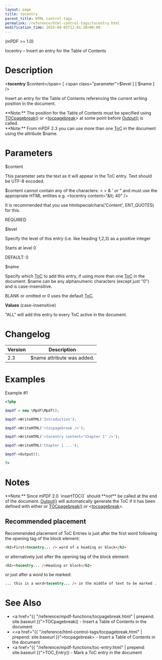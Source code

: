 ```yaml
---
layout: page
title: tocentry
parent_title: HTML control tags
permalink: /reference/html-control-tags/tocentry.html
modification_time: 2015-08-05T12:01:30+00:00
---
```


(mPDF >= 1.0)

tocentry – Insert an entry for the Table of Contents

# Description

&lt;**tocentry** <span class="parameter">$content</span>
[ <span class="parameter">$level</span> ]
[ <span class="parameter">$name</span> ] /&gt;

Insert an entry for the Table of Contents referencing the current writing position in the document.

<div class="alert alert-info" role="alert" markdown="1">
  **Note:** The position for the Table of Contents must be specified using
  <a href="{{ "/reference/mpdf-functions/tocpagebreak.html" | prepend: site.baseurl }}">TOCpagebreak()</a>
  or &lt;<a href="{{ "/reference/html-control-tags/tocpagebreak.html" | prepend: site.baseurl }}">tocpagebreak</a>&gt;
  at some point before <a href="{{ "/reference/mpdf-functions/output.html" | prepend: site.baseurl }}">Output()</a>
  is called.
</div>

<div class="alert alert-info" role="alert" markdown="1">
  **Note:** From mPDF 2.3 you can use more than one <acronym title="Table of Contents">ToC</acronym>
  in the document using the attribute <span class="parameter">$name</span>.
</div>

# Parameters

<span class="parameter">$content</span>

This parameter sets the text as it will appear in the ToC entry. Text should be UTF-8 encoded.

<span class="parameter">$content</span> cannot contain any of the characters: &lt; &gt; &amp; ' *or* " and must use
the appropriate HTML entities e.g. &lt;tocentry content="&amp;lt; 40" /&gt;

It is recommended that you use htmlspecialchars('Content', ENT_QUOTES) for this.

<span class="smallblock">REQUIRED</span>

<span class="parameter">$level</span>

Specify the level of this entry (i.e. like heading 1,2,3) as a positive integer 

Starts at level 0

<span class="smallblock">DEFAULT</span>: 0

<span class="parameter">$name</span>

Specify which <acronym title="Table of Contents">ToC</acronym> to add this entry, if using more than one
<acronym title="Table of Contents">ToC</acronym> in the document. <span class="parameter">$name</span> can
be any alphanumeric characters (except just "0") and is case-insensitive.

<span class="smallblock">BLANK</span> or omitted or 0 uses the default <acronym title="Table of Contents">ToC</acronym>.

**Values** (case-insensitive)

"ALL" will add this entry to every ToC active in the document.

# Changelog

<table class="table"> <thead>
<tr> <th>Version</th><th>Description</th> </tr>
</thead> <tbody>
<tr>
<td>2.3</td>
<td><span class="parameter">$name</span> attribute was added.</td>
</tr>
</tbody> </table>

# Examples

Example #1

```php
<?php

$mpdf = new \Mpdf\Mpdf();

$mpdf->WriteHTML('Introduction');

$mpdf->WriteHTML('<tocpagebreak />');

$mpdf->WriteHTML('<tocentry content="Chapter 1" />');

$mpdf->WriteHTML('Chapter 1 ...');

$mpdf->Output();

?>

```

# Notes

<div class="alert alert-info" role="alert" markdown="1">
  **Note:** Since mPDF 2.0 `insertTOC()` should **not** be called at the end of the document.
  <a href="{{ "/reference/codepages-glyphs/iso-8859-win-comparison-chart.html" | prepend: site.baseurl }}">Output()</a>
  will automatically generate the ToC if it has been defined with either or
  <a href="{{ "/reference/mpdf-functions/tocpagebreak.html" | prepend: site.baseurl }}">TOCpagebreak()</a>
  or &lt;<a href="{{ "/reference/html-control-tags/tocpagebreak.html" | prepend: site.baseurl }}">tocpagebreak</a>&gt;.
</div>

## Recommended placement

Recommended placement of ToC Entries is just after the first word following the opening tag of the block element:

```html
<h2>First<tocentry... /> word of a heading or block</h2>

```

or alternatively just after the opening tag of the block element:

```html
<h2><tocentry... />Heading or block</h2>

```

or just after a word to be marked:

```html
... this is a word<tocentry... /> in the middle of text to be marked ...

```

# See Also

- <a href="{{ "/reference/mpdf-functions/tocpagebreak.html" | prepend: site.baseurl }}">TOCpagebreak()</a> - Insert a Table of Contents in the document
- &lt;<a href="{{ "/reference/html-control-tags/tocpagebreak.html" | prepend: site.baseurl }}">tocpagebreak</a>&gt; - Insert a Table of Contents in the document
- <a href="{{ "/reference/mpdf-functions/toc-entry.html" | prepend: site.baseurl }}">TOC_Entry()</a> - Mark a ToC entry in the document
